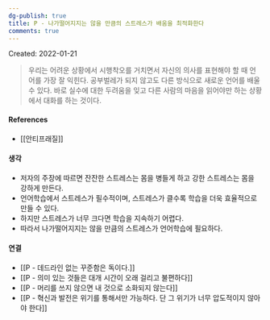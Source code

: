 ```yaml
---
dg-publish: true
title: P - 나가떨어지지는 않을 만큼의 스트레스가 배움을 최적화한다
comments: true
---
```


Created: 2022-01-21

>우리는 어려운 상황에서 시행착오를 거치면서 자신의 의사를 표현해야 할 때 언어를 가장 잘 익힌다. 공부벌레가 되지 않고도 다른 방식으로 새로운 언어를 배울 수 있다. 바로 실수에 대한 두려움을 잊고 다른 사람의 마음을 읽어야만 하는 상황에서 대화를 하는 것이다.

#### References
- [[안티프래질]]

#### 생각
- 저자의 주장에 따르면 잔잔한 스트레스는 몸을 병들게 하고 강한 스트레스는 몸을 강하게 만든다.
- 언어학습에서 스트레스가 필수적이며, 스트레스가 클수록 학습을 더욱 효율적으로 만들 수 있다.
- 하지만 스트레스가 너무 크다면 학습을 지속하기 어렵다.
- 따라서 나가떨어지지는 않을 만큼의 스트레스가 언어학습에 필요하다.

#### 연결
- [[P - 데드라인 없는 꾸준함은 독이다.]]
- [[P - 의미 있는 것들은 대개 시간이 오래 걸리고 불편하다]]
- [[P - 머리를 쓰지 않으면 내 것으로 소화되지 않는다]]
- [[P - 혁신과 발전은 위기를 통해서만 가능하다. 단 그 위기가 너무 압도적이지 않아야 한다]]
